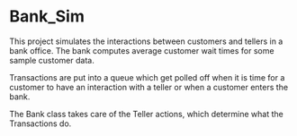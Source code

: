 Bank_Sim
========

This project simulates the interactions between customers and tellers in a bank office. The bank computes average customer wait times for some sample customer data.


Transactions are put into a queue which get polled off when it is time for a customer to have an interaction with a teller or
when a customer enters the bank.

The Bank class takes care of the Teller actions, which determine what the Transactions do. 
